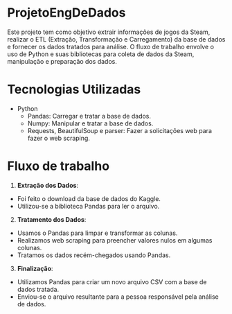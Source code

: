 # ProjetoEngDeDados

Este projeto tem como objetivo extrair informações de jogos da Steam, realizar o ETL (Extração, Transformação e Carregamento) da base de dados e fornecer os dados tratados para análise. 
O fluxo de trabalho envolve o uso de Python e suas bibliotecas para coleta de dados da Steam, manipulação e preparação dos dados.

# Tecnologias Utilizadas
* Python
  * Pandas: Carregar e tratar a base de dados.
  * Numpy: Manipular e tratar a base de dados.
  * Requests, BeautifulSoup e parser: Fazer a solicitações web para fazer o web scraping.
    
# Fluxo de trabalho

1. **Extração dos Dados**:
  - Foi feito o download da base de dados do Kaggle.
  - Utilizou-se a biblioteca Pandas para ler o arquivo.
2. **Tratamento dos Dados**:
  - Usamos o Pandas para limpar e transformar as colunas.
  - Realizamos web scraping para preencher valores nulos em algumas colunas.
  - Tratamos os dados recém-chegados usando Pandas.
3. **Finalização**:
  - Utilizamos Pandas para criar um novo arquivo CSV com a base de dados tratada.
  - Enviou-se o arquivo resultante para a pessoa responsável pela análise de dados.
